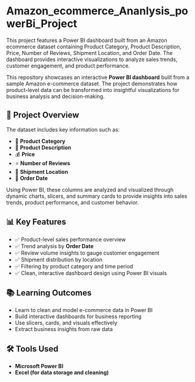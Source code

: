 # Amazon_ecommerce_Ananlysis_powerBi_Project
This project features a Power BI dashboard built from an Amazon ecommerce dataset containing Product  Category, Product Description, Price, Number of Reviews, Shipment Location, and Order Date.  The dashboard provides interactive visualizations to analyze sales trends, customer engagement,  and product performance.

This repository showcases an interactive **Power BI dashboard** built from a sample Amazon e-commerce dataset. The project demonstrates how product-level data can be transformed into insightful visualizations for business analysis and decision-making.


## 📌 Project Overview
The dataset includes key information such as:

- 🛒 **Product Category**  
- 📝 **Product Description**  
- 💰 **Price**  
- ⭐ **Number of Reviews**  
- 🚚 **Shipment Location**  
- 📅 **Order Date**

Using Power BI, these columns are analyzed and visualized through dynamic charts, slicers, and summary cards to provide insights into sales trends, product performance, and customer behavior.


## 📊 Key Features
- ✅ Product-level sales performance overview  
- ✅ Trend analysis by **Order Date**  
- ✅ Review volume insights to gauge customer engagement  
- ✅ Shipment distribution by location  
- ✅ Filtering by product category and time period  
- ✅ Clean, interactive dashboard design using Power BI visuals


## 📚 Learning Outcomes
- Learn to clean and model e-commerce data in Power BI  
- Build interactive dashboards for business reporting  
- Use slicers, cards, and visuals effectively  
- Extract business insights from raw data


## 🛠 Tools Used
- **Microsoft Power BI**  
- **Excel (for data storage and cleaning)**
